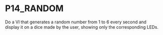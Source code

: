 # P14_RANDOM

Do a VI that generates a random number from 1 to 6 every second and display it on a dice made by the user, showing only the corresponding LEDs.
